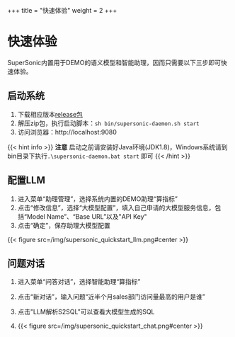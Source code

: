+++
title = "快速体验"
weight = 2
+++

# 快速体验

SuperSonic内置用于DEMO的语义模型和智能助理，因而只需要以下三步即可快速体验。

## 启动系统

1. 下载相应版本[release包](https://github.com/tencentmusic/supersonic/releases)
2. 解压zip包，执行启动脚本：`sh bin/supersonic-daemon.sh start`
3. 访问浏览器：http://localhost:9080

{{< hint info >}}
**注意**
启动之前请安装好Java环境(JDK1.8)，Windows系统请到bin目录下执行`.\supersonic-daemon.bat start` 即可
{{< /hint >}}

## 配置LLM

1. 进入菜单“助理管理”，选择系统内置的DEMO助理“算指标”
2. 点击“修改信息”，选择“大模型配置”，填入自己申请的大模型服务信息，包括“Model Name”、“Base URL”以及"API Key"
3. 点击“确定”，保存助理大模型配置


{{< figure src=/img/supersonic_quickstart_llm.png#center >}}
## 问题对话

1. 进入菜单“问答对话”，选择智能助理“算指标”
2. 点击“新对话”，输入问题“近半个月sales部门访问量最高的用户是谁”
3. 点击"LLM解析S2SQL"可以查看大模型生成的SQL

4. {{< figure src=/img/supersonic_quickstart_chat.png#center >}}
